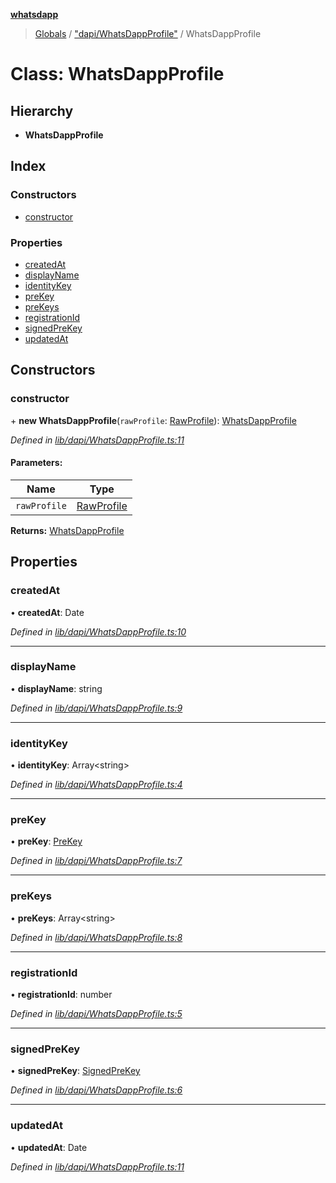 **[whatsdapp](../README.md)**

> [Globals](../globals.md) / ["dapi/WhatsDappProfile"](../modules/_dapi_whatsdappprofile_.md) / WhatsDappProfile

# Class: WhatsDappProfile

## Hierarchy

* **WhatsDappProfile**

## Index

### Constructors

* [constructor](_dapi_whatsdappprofile_.whatsdappprofile.md#constructor)

### Properties

* [createdAt](_dapi_whatsdappprofile_.whatsdappprofile.md#createdat)
* [displayName](_dapi_whatsdappprofile_.whatsdappprofile.md#displayname)
* [identityKey](_dapi_whatsdappprofile_.whatsdappprofile.md#identitykey)
* [preKey](_dapi_whatsdappprofile_.whatsdappprofile.md#prekey)
* [preKeys](_dapi_whatsdappprofile_.whatsdappprofile.md#prekeys)
* [registrationId](_dapi_whatsdappprofile_.whatsdappprofile.md#registrationid)
* [signedPreKey](_dapi_whatsdappprofile_.whatsdappprofile.md#signedprekey)
* [updatedAt](_dapi_whatsdappprofile_.whatsdappprofile.md#updatedat)

## Constructors

### constructor

\+ **new WhatsDappProfile**(`rawProfile`: [RawProfile](../modules/_whatsdapp_.md#rawprofile)): [WhatsDappProfile](_dapi_whatsdappprofile_.whatsdappprofile.md)

*Defined in [lib/dapi/WhatsDappProfile.ts:11](https://github.com/realKidDouglas/whatsdapp-lib/blob/b70ff17/lib/dapi/WhatsDappProfile.ts#L11)*

#### Parameters:

Name | Type |
------ | ------ |
`rawProfile` | [RawProfile](../modules/_whatsdapp_.md#rawprofile) |

**Returns:** [WhatsDappProfile](_dapi_whatsdappprofile_.whatsdappprofile.md)

## Properties

### createdAt

•  **createdAt**: Date

*Defined in [lib/dapi/WhatsDappProfile.ts:10](https://github.com/realKidDouglas/whatsdapp-lib/blob/b70ff17/lib/dapi/WhatsDappProfile.ts#L10)*

___

### displayName

•  **displayName**: string

*Defined in [lib/dapi/WhatsDappProfile.ts:9](https://github.com/realKidDouglas/whatsdapp-lib/blob/b70ff17/lib/dapi/WhatsDappProfile.ts#L9)*

___

### identityKey

•  **identityKey**: Array<string\>

*Defined in [lib/dapi/WhatsDappProfile.ts:4](https://github.com/realKidDouglas/whatsdapp-lib/blob/b70ff17/lib/dapi/WhatsDappProfile.ts#L4)*

___

### preKey

•  **preKey**: [PreKey](../modules/_whatsdapp_.md#prekey)

*Defined in [lib/dapi/WhatsDappProfile.ts:7](https://github.com/realKidDouglas/whatsdapp-lib/blob/b70ff17/lib/dapi/WhatsDappProfile.ts#L7)*

___

### preKeys

•  **preKeys**: Array<string\>

*Defined in [lib/dapi/WhatsDappProfile.ts:8](https://github.com/realKidDouglas/whatsdapp-lib/blob/b70ff17/lib/dapi/WhatsDappProfile.ts#L8)*

___

### registrationId

•  **registrationId**: number

*Defined in [lib/dapi/WhatsDappProfile.ts:5](https://github.com/realKidDouglas/whatsdapp-lib/blob/b70ff17/lib/dapi/WhatsDappProfile.ts#L5)*

___

### signedPreKey

•  **signedPreKey**: [SignedPreKey](../modules/_whatsdapp_.md#signedprekey)

*Defined in [lib/dapi/WhatsDappProfile.ts:6](https://github.com/realKidDouglas/whatsdapp-lib/blob/b70ff17/lib/dapi/WhatsDappProfile.ts#L6)*

___

### updatedAt

•  **updatedAt**: Date

*Defined in [lib/dapi/WhatsDappProfile.ts:11](https://github.com/realKidDouglas/whatsdapp-lib/blob/b70ff17/lib/dapi/WhatsDappProfile.ts#L11)*

